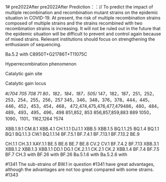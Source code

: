 1# pre2022After
pre2022After
Prediction：：//
To predict the impact of multiple recombination and recombination mutant strains on the epidemic situation in COVID-19. At present, the risk of multiple recombination strains composed of multiple strains and the strains recombined with two recombination strains is increasing. It will not be ruled out in the future that the epidemic situation will be difficult to prevent and control again because of mixed strains. Relevant institutions should focus on strengthening the enthusiasm of sequencing.


Ba.5.2   with   C8950T+G21786T+T11075C

Hyperrecombination phenomenon

Catalytic gain site

Catalytic gain locus

#/*704 705 708 71 80，182，184，187，505*/
147，182，187，251，252，253，254，255，256，257
345，346，348，376，378，444，445，446，452，453，454，468，
472,474,475,476,477,479486，480，484，489，493，495，496，498
851,852, 853 856,857,859,883 889
1050，1090，1101，1162,1264       ?574

XBB.1.9.1
CM.8.1
XBB.4.1
CH.1.1.1
DJ.1.1
XBB.5
XBB.1.5
BQ.1.1.25
BQ.1.4
BQ.1.1
BQ.1
BQ.1.1.3
CW.1
BQ.1.1.14
BF.7.5.1
BF.7.4.1
BF.7.13.1
BF.7.13.2
BE.9

CH.1.1
CH.3.1
XAY.1.1
BE.5
BE.6
BE.7
BE.8
CV.2
CV.1
BF.7.4.2
BF.7.13
XBB.3.1
XBB.1.2
XBB.1.3
XBB.1.1
DD.1
DG.1
CK.2.1.1
CK.2.1
CK.2
XBB.1.4
BF.7.4
BF.7.5
BF.7
CH.3 with
BF.26        with
BF.26
Ba.5.1.6     with
Ba.5.2.6     with


#1341
The sub-strains of BW.1 in question #1341 have great advantages, although the advantages are not too great compared with some strains.
#1343
